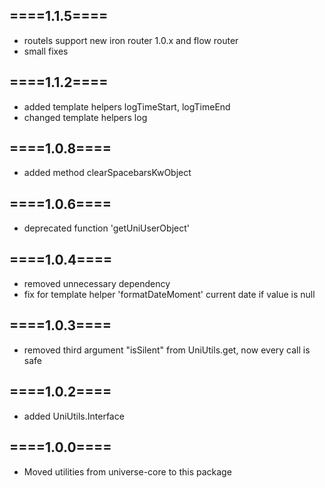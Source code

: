 
====1.1.5====
-------------
- routeIs support new iron router 1.0.x and flow router
- small fixes

====1.1.2====
-------------
- added template helpers logTimeStart, logTimeEnd
- changed template helpers log

====1.0.8====
-------------
- added method clearSpacebarsKwObject

====1.0.6====
-------------
- deprecated function 'getUniUserObject'

====1.0.4====
-------------
- removed unnecessary dependency
- fix for template helper 'formatDateMoment' current date if value is null

====1.0.3====
-------------
- removed third argument "isSilent" from UniUtils.get, now every call is safe


====1.0.2====
-------------
- added UniUtils.Interface

====1.0.0====
-------------
- Moved utilities from universe-core to this package